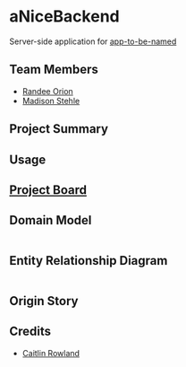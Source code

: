# aNiceBackend
Server-side application for [app-to-be-named]()


## Team Members
- [Randee Orion](https://www.linkedin.com/in/randee-orion/)
- [Madison Stehle](https://www.linkedin.com/in/madison-stehle/)


## Project Summary


## Usage


## [Project Board](https://github.com/Async-Dot-Then/aNiceBackend/projects/1)


## Domain Model
![]()


## Entity Relationship Diagram
![]()


## Origin Story


## Credits
- [Caitlin Rowland](https://www.linkedin.com/in/caitrowland/)
